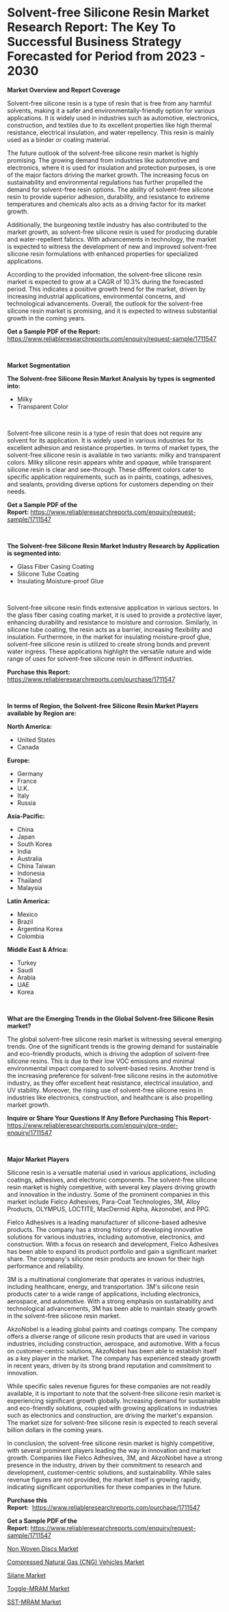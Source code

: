 <p><h1>Solvent-free Silicone Resin Market Research Report: The Key To Successful Business Strategy Forecasted for Period from 2023 - 2030</h1></p><p><strong>Market Overview and Report Coverage</strong></p>
<p><p>Solvent-free silicone resin is a type of resin that is free from any harmful solvents, making it a safer and environmentally-friendly option for various applications. It is widely used in industries such as automotive, electronics, construction, and textiles due to its excellent properties like high thermal resistance, electrical insulation, and water repellency. This resin is mainly used as a binder or coating material.</p><p>The future outlook of the solvent-free silicone resin market is highly promising. The growing demand from industries like automotive and electronics, where it is used for insulation and protection purposes, is one of the major factors driving the market growth. The increasing focus on sustainability and environmental regulations has further propelled the demand for solvent-free resin options. The ability of solvent-free silicone resin to provide superior adhesion, durability, and resistance to extreme temperatures and chemicals also acts as a driving factor for its market growth.</p><p>Additionally, the burgeoning textile industry has also contributed to the market growth, as solvent-free silicone resin is used for producing durable and water-repellent fabrics. With advancements in technology, the market is expected to witness the development of new and improved solvent-free silicone resin formulations with enhanced properties for specialized applications.</p><p>According to the provided information, the solvent-free silicone resin market is expected to grow at a CAGR of 10.3% during the forecasted period. This indicates a positive growth trend for the market, driven by increasing industrial applications, environmental concerns, and technological advancements. Overall, the outlook for the solvent-free silicone resin market is promising, and it is expected to witness substantial growth in the coming years.</p></p>
<p><strong>Get a Sample PDF of the Report:</strong> <a href="https://www.reliableresearchreports.com/enquiry/request-sample/1711547">https://www.reliableresearchreports.com/enquiry/request-sample/1711547</a></p>
<p>&nbsp;</p>
<p><strong>Market Segmentation</strong></p>
<p><strong>The Solvent-free Silicone Resin Market Analysis by types is segmented into:</strong></p>
<p><ul><li>Milky</li><li>Transparent Color</li></ul></p>
<p>&nbsp;</p>
<p><p>Solvent-free silicone resin is a type of resin that does not require any solvent for its application. It is widely used in various industries for its excellent adhesion and resistance properties. In terms of market types, the solvent-free silicone resin is available in two variants: milky and transparent colors. Milky silicone resin appears white and opaque, while transparent silicone resin is clear and see-through. These different colors cater to specific application requirements, such as in paints, coatings, adhesives, and sealants, providing diverse options for customers depending on their needs.</p></p>
<p><strong>Get a Sample PDF of the Report:</strong>&nbsp;<a href="https://www.reliableresearchreports.com/enquiry/request-sample/1711547">https://www.reliableresearchreports.com/enquiry/request-sample/1711547</a></p>
<p>&nbsp;</p>
<p><strong>The Solvent-free Silicone Resin Market Industry Research by Application is segmented into:</strong></p>
<p><ul><li>Glass Fiber Casing Coating</li><li>Silicone Tube Coating</li><li>Insulating Moisture-proof Glue</li></ul></p>
<p>&nbsp;</p>
<p><p>Solvent-free silicone resin finds extensive application in various sectors. In the glass fiber casing coating market, it is used to provide a protective layer, enhancing durability and resistance to moisture and corrosion. Similarly, in silicone tube coating, the resin acts as a barrier, increasing flexibility and insulation. Furthermore, in the market for insulating moisture-proof glue, solvent-free silicone resin is utilized to create strong bonds and prevent water ingress. These applications highlight the versatile nature and wide range of uses for solvent-free silicone resin in different industries.</p></p>
<p><strong>Purchase this Report:</strong>&nbsp; <a href="https://www.reliableresearchreports.com/purchase/1711547">https://www.reliableresearchreports.com/purchase/1711547</a></p>
<p>&nbsp;</p>
<p><strong>In terms of Region, the Solvent-free Silicone Resin Market Players available by Region are:</strong></p>
<p>
    <p> <strong> North America: </strong>
        <ul>
            <li>United States</li>
            <li>Canada</li>
        </ul>
        </p> 
    <p> <strong> Europe: </strong>
        <ul>
            <li>Germany</li>
            <li>France</li>
            <li>U.K.</li>
            <li>Italy</li>
            <li>Russia</li>
        </ul>
        </p> 
    <p> <strong> Asia-Pacific: </strong>
        <ul>
            <li>China</li>
            <li>Japan</li>
            <li>South Korea</li>
            <li>India</li>
            <li>Australia</li>
            <li>China Taiwan</li>
            <li>Indonesia</li>
            <li>Thailand</li>
            <li>Malaysia</li>
        </ul>
        </p> 
    <p> <strong> Latin America: </strong>
        <ul>
            <li>Mexico</li>
            <li>Brazil</li>
            <li>Argentina Korea</li>
            <li>Colombia</li>
        </ul>
        </p> 
    <p> <strong> Middle East & Africa: </strong>
        <ul>
            <li>Turkey</li>
            <li>Saudi</li>
            <li>Arabia</li>
            <li>UAE</li>
            <li>Korea</li>
        </ul>
    </p>
    </p>
<p>&nbsp;</p>
<p><strong>What are the Emerging Trends in the Global Solvent-free Silicone Resin market?</strong></p>
<p><p>The global solvent-free silicone resin market is witnessing several emerging trends. One of the significant trends is the growing demand for sustainable and eco-friendly products, which is driving the adoption of solvent-free silicone resins. This is due to their low VOC emissions and minimal environmental impact compared to solvent-based resins. Another trend is the increasing preference for solvent-free silicone resins in the automotive industry, as they offer excellent heat resistance, electrical insulation, and UV stability. Moreover, the rising use of solvent-free silicone resins in industries like electronics, construction, and healthcare is also propelling market growth.</p></p>
<p><strong>Inquire or Share Your Questions If Any Before Purchasing This Report</strong>- <a href="https://www.reliableresearchreports.com/enquiry/pre-order-enquiry/1711547">https://www.reliableresearchreports.com/enquiry/pre-order-enquiry/1711547</a></p>
<p>&nbsp;</p>
<p><strong>Major Market Players</strong></p>
<p><p>Silicone resin is a versatile material used in various applications, including coatings, adhesives, and electronic components. The solvent-free silicone resin market is highly competitive, with several key players driving growth and innovation in the industry. Some of the prominent companies in this market include Fielco Adhesives, Para-Coat Technologies, 3M, Alloy Products, OLYMPUS, LOCTITE, MacDermid Alpha, Akzonobel, and PPG.</p><p>Fielco Adhesives is a leading manufacturer of silicone-based adhesive products. The company has a strong history of developing innovative solutions for various industries, including automotive, electronics, and construction. With a focus on research and development, Fielco Adhesives has been able to expand its product portfolio and gain a significant market share. The company's silicone resin products are known for their high performance and reliability.</p><p>3M is a multinational conglomerate that operates in various industries, including healthcare, energy, and transportation. 3M's silicone resin products cater to a wide range of applications, including electronics, aerospace, and automotive. With a strong emphasis on sustainability and technological advancements, 3M has been able to maintain steady growth in the solvent-free silicone resin market.</p><p>AkzoNobel is a leading global paints and coatings company. The company offers a diverse range of silicone resin products that are used in various industries, including construction, aerospace, and automotive. With a focus on customer-centric solutions, AkzoNobel has been able to establish itself as a key player in the market. The company has experienced steady growth in recent years, driven by its strong brand reputation and commitment to innovation.</p><p>While specific sales revenue figures for these companies are not readily available, it is important to note that the solvent-free silicone resin market is experiencing significant growth globally. Increasing demand for sustainable and eco-friendly solutions, coupled with growing applications in industries such as electronics and construction, are driving the market's expansion. The market size for solvent-free silicone resin is expected to reach several billion dollars in the coming years.</p><p>In conclusion, the solvent-free silicone resin market is highly competitive, with several prominent players leading the way in innovation and market growth. Companies like Fielco Adhesives, 3M, and AkzoNobel have a strong presence in the industry, driven by their commitment to research and development, customer-centric solutions, and sustainability. While sales revenue figures are not provided, the market itself is growing rapidly, indicating significant opportunities for these companies in the future.</p></p>
<p><strong>Purchase this Report:</strong>&nbsp;&nbsp;<a href="https://www.reliableresearchreports.com/purchase/1711547">https://www.reliableresearchreports.com/purchase/1711547</a></p>
<p></p>
<p><strong>Get a Sample PDF of the Report:</strong>&nbsp;<a href="https://www.reliableresearchreports.com/enquiry/request-sample/1711547">https://www.reliableresearchreports.com/enquiry/request-sample/1711547</a></p>
<p><p><a href="https://www.linkedin.com/pulse/non-woven-discs-market-research-report-provides-thorough-industry-rtkbe/">Non Woven Discs Market</a></p><p><a href="https://github.com/anmolreportprime/Market-Research-Report-List-1/blob/main/compressed-natural-gas-cng-vehicles-market.md">Compressed Natural Gas (CNG) Vehicles Market</a></p><p><a href="https://www.linkedin.com/pulse/silane-market-share-amp-new-trends-analysis-report-type-application-oupke/">Silane Market</a></p><p><a href="https://medium.com/@rahulv.reportprime/toggle-mram-market-furnishes-information-on-market-share-market-trends-and-market-growth-47e41546f2f1">Toggle-MRAM Market</a></p><p><a href="https://medium.com/@snehareportprime/sst-mram-market-size-reveals-the-best-marketing-channels-in-global-industry-18e71a074ccc">SST-MRAM Market</a></p></p>